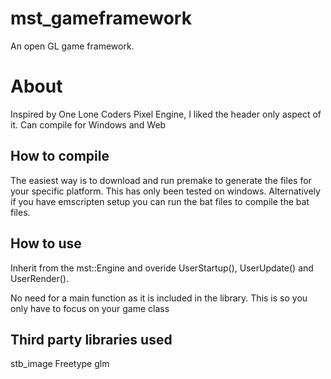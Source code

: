 # mst_gameframework
An open GL game framework.  

# About
Inspired by One Lone Coders Pixel Engine, I liked the header only aspect of it.
Can compile for Windows and Web

## How to compile
The easiest way is to download and run premake to generate the files for your specific platform.  This has only been tested on windows.
Alternatively if you have emscripten setup you can run the bat files to compile the bat files.

## How to use
Inherit from the mst::Engine and overide UserStartup(), UserUpdate() and UserRender().

No need for a main function as it is included in the library.  This is so you only have to focus on your game class

## Third party libraries used
stb_image
Freetype
glm
